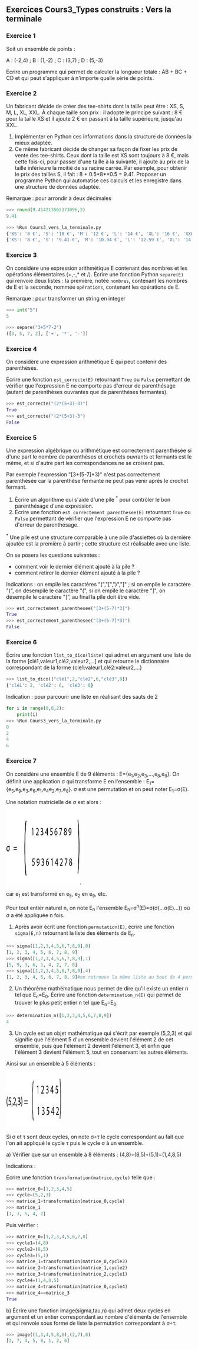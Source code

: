 ## Exercices Cours3_Types construits : Vers la terminale

### Exercice 1

Soit un ensemble de points :

A : (-2,4) ; B : (1,-2) ; C : (3,7) ; D : (5,-3)

Écrire un programme qui permet de calculer la longueur totale : AB + BC + CD et qui peut s'appliquer à n'importe quelle série de points.


### Exercice 2

Un fabricant décide de créer des tee-shirts dont la taille peut être : XS, S, M, L, XL, XXL.
À chaque taille son prix : il adopte le principe suivant : 8 € pour la taille XS et il ajoute 2 € en passant à la taille supérieure, jusqu'au XXL.

1. Implémenter en Python ces informations dans la structure de données la mieux adaptée.
2. Ce même fabricant décide de changer sa façon de fixer les prix de vente des tee-shirts. Ceux dont la taille est XS sont toujours à 8 €, mais cette fois-ci, pour passer d'une taille à la suivante, il ajoute au prix de la taille inférieure la moitié de sa racine carrée.
Par exemple, pour obtenir le prix des tailles S, il fait : 8 + 0.5*8**0.5 = 9.41.
Proposer un programme Python qui automatise ces calculs et les enregistre dans une structure de données adaptée.

Remarque : pour arrondir à deux décimales

```Python
>>> round(9.414213562373096,2)
9.41
```

```Python
>>> %Run Cours3_vers_la_terminale.py
{'XS': '8 €', 'S': '10 €', 'M': '12 €', 'L': '14 €', 'XL': '16 €', 'XXL': '18 €'}
{'XS': '8 €', 'S': '9.41 €', 'M': '10.94 €', 'L': '12.59 €', 'XL': '14.36 €', 'XXL': '16.25 €'}
```

### Exercice 3

On considère une expression arithmétique E contenant des nombres et les opérations élémentaires (+,-,* et /).
Écrire une fonction Python `separe(E)` qui renvoie deux listes : la première, notée `nombres`, contenant les nombres de E et la seconde, nommée `opérations`, contenant les opérations de E.

Remarque : pour transformer un string en integer

```Python
>>> int("5")
5
```

```Python
>>> separe("3+5*7-2")
([3, 5, 7, 2], ['+', '*', '-'])
```

### Exercice 4

On considère une expression arithmétique E qui peut contenir des parenthèses.

Écrire une fonction `est_correcte(E)` retournant `True` ou `False` permettant de vérifier que l'expression E ne comporte pas d'erreur de parenthésage (autant de parenthèses ouvrantes que de parenthèses fermantes).

```Python
>>> est_correcte("(2*(5+3)-3)")
True
>>> est_correcte("(2*(5+3)-3")
False
```
### Exercice 5

Une expression algébrique ou arithmétique est correctement parenthésée si d'une part le nombre de parenthèses et crochets ouvrants et fermants est le même, et si d'autre part les correspondances ne se croisent pas.

Par exemple l'expression "[3+(5-7]*3)" n'est pas correctement parenthésée car la parenthèse fermante ne peut pas venir après le crochet fermant.

1. Écrire un algorithme qui s'aide d'une pile <sup>*</sup> pour contrôler le bon parenthésage d'une expression.
2. Écrire une fonction `est_correctement_parenthesee(E)` retournant `True` ou `False` permettant de vérifier que l'expression E ne comporte pas d'erreur de parenthésage.


<sup>*</sup> Une pile est une structure comparable à une pile d'assiettes où la dernière ajoutée est la première à partir ; cette structure est réalisable avec une liste. 

On se posera les questions suivantes : 

- comment voir le dernier élément ajouté à la pile ? 
- comment retirer le dernier élément ajouté à la pile ?

Indications : on empile les caractères "(","[",")","]" ; si on empile le caractère ")", on désempile le caractère "(", si on empile le caractère "]", on désempile le caractère "[”, au final la pile doit être vide.

```Python
>>> est_correctement_parenthesee("[3+(5-7)*3]")
True
>>> est_correctement_parenthesee("[3+(5-7]*3)")
False
```

### Exercice 6

Écrire une fonction `list_to_dico(liste)` qui admet en argument une liste de la forme [clé1,valeur1,clé2,valeur2,...] et qui retourne le dictionnaire correspondant de la forme {cle1:valeur1,clé2:valeur2,...}

```Python
>>> list_to_dico(["clé1",2,"clé2",6,"clé3",8])
{'clé1': 2, 'clé2': 6, 'clé3': 8}
```

Indication : pour parcourir une liste en réalisant des sauts de 2

```Python
for i in range(0,8,2):
    print(i)
>>> %Run Cours3_vers_la_terminale.py
0
2
4
6
```

### Exercice 7

On considère une ensemble E de 9 éléments : E={e<sub>1</sub>,e<sub>2</sub>,e<sub>3</sub>,...,e<sub>8</sub>,e<sub>9</sub>}.
On définit une application σ qui transforme E en l'ensemble : 
E<sub>1</sub>={e<sub>5</sub>,e<sub>9</sub>,e<sub>3</sub>,e<sub>6</sub>,e<sub>1</sub>,e<sub>4</sub>e<sub>2</sub>,e<sub>7</sub>,e<sub>8</sub>}.
σ est une permutation et on peut noter E<sub>1</sub>=σ(E).  

Une notation matricielle de σ est alors : 

<img width="200" height="200" src="assets/matrice_exercice_cour3_vers_terminale.png">. 

car e<sub>1</sub> est transformé en e<sub>5</sub>, e<sub>2</sub> en e<sub>9</sub>, etc.  

Pour tout entier naturel n, on note E<sub>n</sub> l'ensemble E<sub>n</sub>=σ<sup>n</sup>(E)=σ(σ(...σ(E)...)) où σ a été appliquée n fois.

1. Après avoir écrit une fonction `permutation(E)`, écrire une fonction `sigma(E,n)` retournant la liste des éléments de E<sub>n</sub>.
```Python
>>> sigma([1,2,3,4,5,6,7,8,9],0)
[1, 2, 3, 4, 5, 6, 7, 8, 9]
>>> sigma([1,2,3,4,5,6,7,8,9],1)
[5, 9, 3, 6, 1, 4, 2, 7, 8]
>>> sigma([1,2,3,4,5,6,7,8,9],4)
[1, 2, 3, 4, 5, 6, 7, 8, 9]#on retrouve la même liste au bout de 4 permutations
```
2. Un théorème mathématique nous permet de dire qu'il existe un entier n tel que E<sub>n</sub>=E<sub>0</sub>.
Écrire une fonction `determination_n(E)` qui permet de trouver le plus petit entier n tel que E<sub>n</sub>=E<sub>0</sub>.
```Python
>>> determination_n([1,2,3,4,5,6,7,8,9])
4
```
3. Un cycle est un objet mathématique qui s'écrit par exemple (5,2,3) et qui signifie que l'élément 5 d'un ensemble devient l'élément 2 de cet ensemble, puis que l'élément 2 devient l'élément 3, et enfin que l'élément 3 devient l'élément 5, tout en conservant les autres éléments.

Ainsi sur un ensemble à 5 éléments :

<img width="150" height="150" src="assets/cycle_exercice_cour3_vers_terminale.png">

Si σ et τ sont deux cycles, on note σ∘τ le cycle correspondant au fait que l'on ait appliqué le cycle τ puis le cycle σ à un ensemble.

a) Vérifier que sur un ensemble à 8 éléments :
(4,8)∘(8,5)∘(5,1)=(1,4,8,5)

Indications :

Écrire une fonction `transformation(matrice,cycle)` telle que :
```Python
>>> matrice_0=[1,2,3,4,5]
>>> cycle=(5,2,3)
>>> matrice_1=transformation(matrice_0,cycle)
>>> matrice_1
[1, 3, 5, 4, 2]
```
Puis vérifier :

```Python
>>> matrice_0=[1,2,3,4,5,6,7,8]
>>> cycle1=(4,8)
>>> cycle2=(8,5)
>>> cycle3=(5,1)
>>> matrice_1=transformation(matrice_0,cycle3)
>>> matrice_2=transformation(matrice_1,cycle2)
>>> matrice_3=transformation(matrice_2,cycle1)
>>> cycle4=(1,4,8,5)
>>> matrice_4=transformation(matrice_0,cycle4)
>>> matrice_4==matrice_3
True
```
b) Écrire une fonction image(sigma,tau,n) qui admet deux cycles en argument et un entier correspondant au nombre d'éléments de l'ensemble et qui renvoie sous forme de liste la permutation correspondant à σ∘τ.

```Python
>>> image((1,3,4,5,8,6),(2,7),8)
[3, 7, 4, 5, 8, 1, 2, 6]
```


